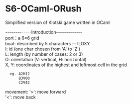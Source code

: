 # S6-OCaml-ORush
Simplified version of Klotski game written in OCaml

-------------Introduction-------------  
port：a 6*6 grid  
boat: described by 5 characters -- ILOXY  
      I: id (one char chosen from 'A' to 'Z')  
      L: length (by number of cases: 2 or 3)  
      O: orientation (V: vertical, H: horizontal)  
      X, Y: coordinates of the highest and leftmost cell in the grid  
      
      eg. A2H12
          B3V00
          C2V42
movement: '>': move forward  
          '<': move back
